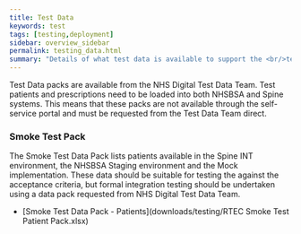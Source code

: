 ```yaml
---
title: Test Data
keywords: test
tags: [testing,deployment]
sidebar: overview_sidebar
permalink: testing_data.html
summary: "Details of what test data is available to support the <br/>technical accreditation and solution assurance process"
---
```


Test Data packs are available from the NHS Digital Test Data Team. Test patients and prescriptions need to be loaded into both NHSBSA and Spine systems. This means that these packs are not available through the self-service portal and must be requested from the Test Data Team direct.

### Smoke Test Pack ###
The Smoke Test Data Pack lists patients available in the Spine INT environment, the NHSBSA Staging environment and the Mock implementation. These data should be suitable for testing the against the acceptance criteria, but formal integration testing should be undertaken using a data pack requested from NHS Digital Test Data Team.

  * [Smoke Test Data Pack - Patients](downloads/testing/RTEC Smoke Test Patient Pack.xlsx)
